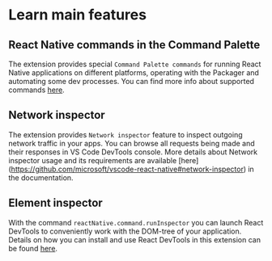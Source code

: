 # Learn main features
## React Native commands in the Command Palette
The extension provides special `Command Palette commands` for running React Native applications on different platforms, operating with the Packager and automating some dev processes. You can find more info about supported commands [here](https://github.com/microsoft/vscode-react-native#react-native-commands-in-the-command-palette).
## Network inspector
The extension provides `Network inspector` feature to inspect outgoing network traffic in your apps. You can browse all requests being made and their responses in VS Code DevTools console. More details about Network inspector usage and its requirements are available [here] (https://github.com/microsoft/vscode-react-native#network-inspector) in the documentation.
## Element inspector
With the command `reactNative.command.runInspector` you can launch React DevTools to conveniently work with the DOM-tree of your application. Details on how you can install and use React DevTools in this extension can be found [here](https://github.com/microsoft/vscode-react-native#element-inspector).